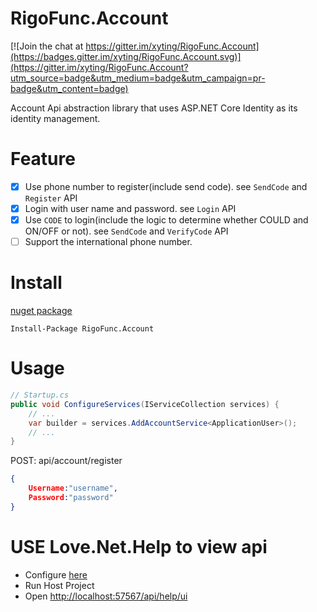 # RigoFunc.Account

[![Join the chat at https://gitter.im/xyting/RigoFunc.Account](https://badges.gitter.im/xyting/RigoFunc.Account.svg)](https://gitter.im/xyting/RigoFunc.Account?utm_source=badge&utm_medium=badge&utm_campaign=pr-badge&utm_content=badge)

Account Api abstraction library that uses ASP.NET Core Identity as its identity management.

# Feature
- [x] Use phone number to register(include send code). see `SendCode` and `Register` API
- [x] Login with user name and password. see `Login` API
- [x] Use `CODE` to login(include the logic to determine whether COULD and ON/OFF or not). see `SendCode` and `VerifyCode` API
- [ ] Support the international phone number.

# Install
[nuget package](https://www.nuget.org/packages/RigoFunc.Account/)

`Install-Package RigoFunc.Account`

# Usage

```csharp
// Startup.cs
public void ConfigureServices(IServiceCollection services) {
    // ...
    var builder = services.AddAccountService<ApplicationUser>();
    // ...
}
```

POST: api/account/register
```JSON
{
    Username:"username",
    Password:"password"
}
```

# USE **Love.Net.Help** to view api
- Configure [here](https://github.com/lovedotnet/Love.Net.Help)
- Run Host Project
- Open [http://localhost:57567/api/help/ui](http://localhost:57567/api/help/ui)
